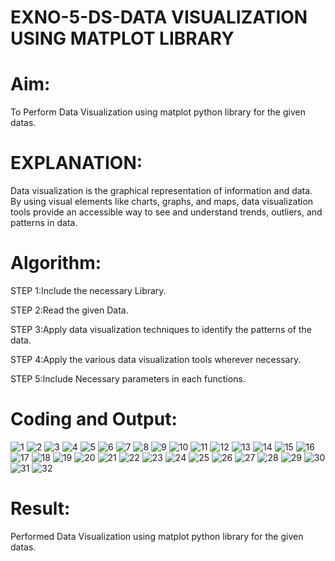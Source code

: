 # EXNO-5-DS-DATA VISUALIZATION USING MATPLOT LIBRARY

# Aim:
  To Perform Data Visualization using matplot python library for the given datas.

# EXPLANATION:
Data visualization is the graphical representation of information and data. By using visual elements like charts, graphs, and maps, data visualization tools provide an accessible way to see and understand trends, outliers, and patterns in data.

# Algorithm:
STEP 1:Include the necessary Library.

STEP 2:Read the given Data.

STEP 3:Apply data visualization techniques to identify the patterns of the data.

STEP 4:Apply the various data visualization tools wherever necessary.

STEP 5:Include Necessary parameters in each functions.

# Coding and Output:
![1](https://github.com/user-attachments/assets/4aa94464-4675-4227-9bb8-de3d377fd608)
![2](https://github.com/user-attachments/assets/890ff6ff-10de-4c34-acd2-200ea2dc8f3f)
![3](https://github.com/user-attachments/assets/8cb7b091-ce53-45b8-a6ee-f5ab94df4f04)
![4](https://github.com/user-attachments/assets/08d0cd3a-b200-4064-bbac-30b110a80159)
![5](https://github.com/user-attachments/assets/a9f54a96-c4ff-4aa3-986b-dd445bc45207)
![6](https://github.com/user-attachments/assets/e6e5d2d9-cf30-45e7-8e71-d531fa81d83e)
![7](https://github.com/user-attachments/assets/3c977b18-c68c-4817-82d0-15b833bdcaca)
![8](https://github.com/user-attachments/assets/0d1fb389-432e-46a8-a48b-3eda963aaba0)
![9](https://github.com/user-attachments/assets/cd5d9172-afb6-42ea-9c53-7a5c634e7994)
![10](https://github.com/user-attachments/assets/e54e22e7-4544-4f30-acbd-2fd53a618022)
![11](https://github.com/user-attachments/assets/21ee9bbf-f08c-4216-aba1-4d68ad230661)
![12](https://github.com/user-attachments/assets/1bf7b511-6526-47a8-98ce-9768edaf56fc)
![13](https://github.com/user-attachments/assets/5c46258d-0904-4d19-8f4a-f5ed77607ac9)
![14](https://github.com/user-attachments/assets/81b95ccd-fa1c-4617-b740-e96b88f742e0)
![15](https://github.com/user-attachments/assets/064c4ad4-caed-411b-a995-2b32e945a962)
![16](https://github.com/user-attachments/assets/2ae4e8a2-8647-45fb-8f44-f0886e9b1588)
![17](https://github.com/user-attachments/assets/1acc2a56-0d1a-4660-8793-265a78663cd7)
![18](https://github.com/user-attachments/assets/2d632f72-102a-466d-a877-2c1d9e17d42e)
![19](https://github.com/user-attachments/assets/328fd412-02c2-4efe-b634-d6c853ae1277)
![20](https://github.com/user-attachments/assets/9d519ab6-e6f9-47df-9540-7891903363d4)
![21](https://github.com/user-attachments/assets/8bd97a34-1dfa-46bd-af6a-eed1b6b7fa11)
![22](https://github.com/user-attachments/assets/5b9f8bff-325b-48a4-b31b-79449ba31f5e)
![23](https://github.com/user-attachments/assets/85eab549-c56a-4f7b-bd93-323e1441a027)
![24](https://github.com/user-attachments/assets/7becd723-75e5-46ac-a180-7acb68808e27)
![25](https://github.com/user-attachments/assets/45ab802c-4504-4bd6-8048-ddb91bb8133c)
![26](https://github.com/user-attachments/assets/d990041c-e85f-47d1-8a42-b0a88d894640)
![27](https://github.com/user-attachments/assets/a89efe84-e163-469c-a928-b3449ef2bada)
![28](https://github.com/user-attachments/assets/09eb5f93-6f2f-43ee-a898-1b6cdff61a5e)
![29](https://github.com/user-attachments/assets/f45e700c-4e3e-4dc0-8084-7f234dfefedb)
![30](https://github.com/user-attachments/assets/c9747438-e446-40e6-934a-44b7f86bcb01)
![31](https://github.com/user-attachments/assets/80f1a6ad-f662-4cc9-9bba-1950e1c5615d)
![32](https://github.com/user-attachments/assets/4df13c56-b9a1-4763-91f6-7da929a8b1e5)








# Result:
 Performed Data Visualization using matplot python library for the given datas.
